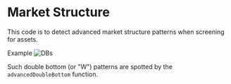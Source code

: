 # Market Structure

This code is to detect advanced market structure patterns when screening for assets.

Example
![DBs](https://github.com/escapethegrip/MarketStructure/blob/main/images/double-bottoms.png)

Such double bottom (or "W") patterns are spotted by the `advancedDoubleBottom` function.


